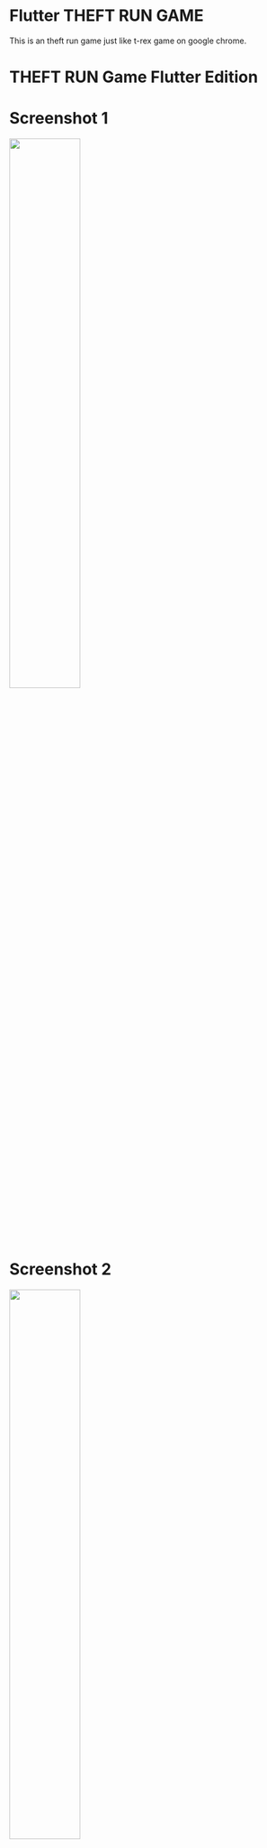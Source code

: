 # Flutter THEFT RUN GAME

This is an theft run game just like t-rex game on google chrome.


# THEFT RUN Game Flutter Edition

# Screenshot 1
<img src="https://user-images.githubusercontent.com/21080719/197985921-974c63ff-10fa-4676-b952-e3958bb123c4.png" align="center" style="width: 50%" />


# Screenshot 2
<img src="https://user-images.githubusercontent.com/21080719/197986016-17da9566-2b4b-470d-a676-f5c0f7017878.png" align="center" style="width: 50%" />


The joy of our offline hours recreated with [Flutter](https://github.com/flutter/flutter) and [Flame](https://github.com/luanpotter/flame)


# Article

https://medium.com/@renancaraujo/creating-the-t-rex-game-with-flutter-and-flame-6d01add1ad5b

# Theft-Run GAME Flame X Flutter
